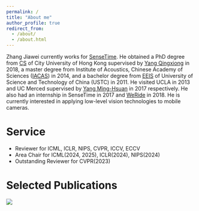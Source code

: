 ```yaml
---
permalink: /
title: "About me"
author_profile: true
redirect_from: 
  - /about/
  - /about.html
---
```


Zhang Jiawei currently works for [SenseTime](https://www.sensetime.com/en). He obtained a PhD degree from [CS](https://www.cs.cityu.edu.hk/) of City University of Hong Kong supervised by [Yang Qingxiong](https://scholar.google.com/citations?user=4WirkacAAAAJ&hl=zh-CN) in 2018, a master degree from Institute of Acoustics, Chinese Academy of Sciences ([IACAS](http://www.ioa.ac.cn/)) in 2014, and a bachelor degree from [EEIS](https://eeis.ustc.edu.cn/main.htm) of University of Science and Technology of China (USTC) in 2011. He visited UCLA in 2013 and UC Merced supervised by [Yang Ming-Hsuan](https://scholar.google.com/citations?user=p9-ohHsAAAAJ&hl=zh-CN) in 2017 respectively. He also had an internship in SenseTime in 2017 and [WeRide](https://www.weride.ai/) in 2018. He is currently interested in applying low-level vision technologies to mobile cameras.

Service
======
* Reviewer for ICML, ICLR, NIPS, CVPR, ICCV, ECCV
* Area Chair for ICML(2024, 2025), ICLR(2024), NIPS(2024)
* Outstanding Reviewer for CVPR(2023)

Selected Publications
======
![](/imgs/17icip_hand.png)
